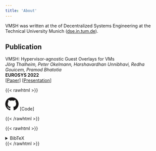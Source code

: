 ```yaml
---
title: 'About'
---
```


VMSH was written at the of Decentralized Systems Engineering at the Technical University Munich ([dse.in.tum.de](https://dse.in.tum.de/)).



## Publication

VMSH: Hypervisor-agnostic Guest Overlays for VMs  
_Jörg Thalheim, Peter Okelmann, Harshavardhan Unnibhavi, Redha Gouicem, Pramod Bhatotia_  
**EUROSYS 2022**  
[[Paper](/static/pdfs/paper.pdf)] [[Presentation](/foobar.pdf)]

{{< rawhtml >}}
<p>
<a href="https://github.com/Mic92/vmsh" style="text-decoration: none;" >
<img alt="github logo" src="/images/GitHub-Mark-120px-plus.png" style="width: 3em;" />
 [Code]
</a>
</p>
{{< /rawhtml >}}

{{< rawhtml >}}
<details>
<summary>BibTeX</summary>
{{< /rawhtml >}}
```
@inproceedings{DBLP:conf/eurosys/ThalheimOUGB22,
  author    = {J{\"{o}}rg Thalheim and
               Peter Okelmann and
               Harshavardhan Unnibhavi and
               Redha Gouicem and
               Pramod Bhatotia},
  title     = {{VMSH:} hypervisor-agnostic guest overlays for VMs},
  booktitle = {EuroSys},
  pages     = {678--696},
  publisher = {{ACM}},
  year      = {2022}
}
```
{{< rawhtml >}}
</details>
{{< /rawhtml >}}
